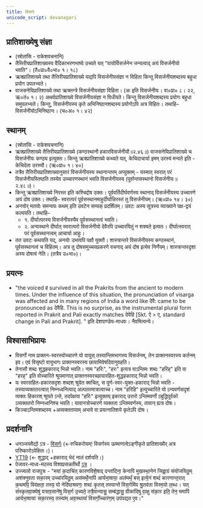 ```yaml
---
title: विसर्गः
unicode_script: devanagari
---
```



## प्रातिशाख्येषु संज्ञा 
- (स्रोतांसि - राकेशवचनानि)
- तैत्तिरीयप्रातिशाख्यस्य वैदिकाभरणभाष्ये उच्यते यत् "वायोर्विसर्जनेन जन्यत्वाद् अयं विसर्जनीयो भवति"। (तै०प्रा०वै०भा० १। १८)
- ऋक्प्रातिशाख्ये तथा तैत्तिरीयप्रातिशाख्ये यद्यपि विसर्जनीयसंज्ञा न विहिता किन्तु विसर्जनीयशब्दस्य बहुधा प्रयोग उपलभ्यते।
- वाजसनेयिप्रातिशाख्ये तथा ऋक्तन्त्रे विसर्जनीयसंज्ञा विहिता। (अः इति विसर्जनीयः। वा०प्रा० ८। २२, ऋ०तं० १। २) अथर्वप्रातिशाख्ये विसर्जनीयसंज्ञा न विधीयते। किन्तु विसर्जनीयशब्दस्य प्रयोगः बहुधा समुपलभ्यते। किन्तु, विसर्जनीयस्य कृते अभिनिष्ठानशब्दस्य प्रयोगोऽपि अत्र विहितः। तथाहि– विसर्जनीयोऽभिनिष्ठानः। (च०अ० १। ४२)

## स्थानम् 
- (स्रोतांसि - राकेशवचनानि)
- ऋक्प्रातिशाख्ये तैत्तिरीयप्रातिशाख्ये (कण्ठस्थानौ हकारविसर्जनीयौ॥२.४६॥) वाजसनेयिप्रातिशाख्ये च विसर्जनीयः कण्ठ्य इत्युक्तः। किन्तु ऋक्प्रातिशाख्ये कथ्यते यत्, केचिदाचार्या इमम् उरस्यं मन्वते इति - केचिदेता उरस्यौ। (ऋ०प्रा० १। ४०)
- तत्रैव तैत्तिरीयप्रातिशाख्यानुसारं विसर्जनीयस्य स्थानान्तरम् अप्युक्तम् - यस्मात् स्वरात् परं विसर्जनीयस्तिष्ठति तस्येव उच्चारणस्थानं भवति विसर्जनीयस्य (पूर्वान्तसस्थानो विसर्जनीयः॥२.४८॥)।
- किन्तु ऋक्प्रातिशाख्ये निरस्त इति कश्चिद्दोष उक्तः। पूर्ववर्तिदीर्घवर्णस्य स्थानाद् विसर्जनीयस्य उच्चारणे अयं दोष उक्तः। तथाहि– स्वरात्परं पूर्वसस्थानमाहुर्दीर्घान्निरस्तं तु विसर्जनीयम्। (ऋ०प्रा० १४। ३०)
- अनयोर् मतयोः समन्वयः कथम् इति उवटेन सम्यक् प्रदर्शितम्। उवटः अस्य सूत्रस्य व्याख्याने पक्ष-द्वयं कल्पयति। तथाहि–
    - १. दीर्घात्परस्य विसर्जनीयस्यैव पूर्वसस्थानत्वं भवति।
    - २. अन्यस्थाने दीर्घात् स्वरात्परो विसर्जनीयो देवैरपि उच्चारयितुं न शक्यते इत्यतः। दीर्घात्स्वरात् परं पूर्वसस्थानत्वम् आचार्या आहुः।
- तत उवटः कथयति यद्, अनयोः उभावपि पक्षौ युक्तौ। शास्त्रान्तरे विसर्जनीयस्य कण्ठस्थानं, पूर्वसस्थानत्वं च विहितम्। अत्र तु दोषसमुच्चयप्रकरणे वचनाद् अयं दोष इत्येव निर्णेयम्। शास्त्रान्तरदृशा अस्य दोषत्वं नेति। (तत्रैव उ०भा०)।

## प्रयत्नः
- "the voiced ह survived in all the Prakrits from the ancient to modern times.  Under the influence of this situation, the pronunciation of visarga was affected and in many regions of India a word like देवै: came to be pronounced as देवैहि.  This is no surprise, as the instrumental plural form reported in Prakrit and Pali exactly matches देवेहि [Skt. ऐ > ए, standard change in Pali and Prakrit]. " इति देशपाण्डेय-माधवः। नैवमित्यन्ये। 

## विश्वासाभिप्रायः
- विसर्गो नाम प्राक्तन-स्वरस्योच्चारणे यो वायुस् तस्यान्तिमभागस्य विसर्जनम्, तेन प्राक्तनस्वरस्य कर्तनम् इव। एवं विसृष्टो वायुभागः प्राक्तनस्वरस्य छायामिवेषदिवानुवहति।
- तेनासौ शब्दः शुद्धहकाराद् भिन्नो भवति। नाम "हरिः", "हरः" इत्यत्र वाऽन्तिमः शब्दः "हरिह्" इति वा "हरह्" इति वोच्चारिते श्रूयमाणात्  प्राक्तनस्वरच्छायारहित-शुद्धहकाराद् भिन्नो भवति।
- यः स्वरसहित-हकारसदृशः शब्दश् श्रूयेत क्वचित्, स पूर्ण-स्वर-युक्त-हकाराद् भिन्नो भवति - तस्याव्यक्ततरत्वात् निम्नध्वनित्वाद् अल्पतरमात्रात्वाच्च। नाम "हरिहि" इत्युच्चारिते यो ऽन्यवर्णसदृशं व्यक्तः हिकारश् श्रूयते ऽन्ते, तदपेक्षया "हरिः" इत्युक्तय् इकाराद् उत्तरो ऽन्तिमवर्णो ऽबुद्धिपूर्वको ऽव्यक्ततरो निम्नध्वनिश्च भवति। यावानत्रोच्चारणे व्यक्तता ऽन्तिमवर्णस्य, तावान् ह्यत्र दोषः।
- किञ्चाऽन्तिमशब्दस्य +अव्यक्ततायाम् अभावे वा प्रयत्नातिशये कृतेऽपि दोषः।

## प्रदर्शनानि
- धनञ्जयवैद्यो ऽत्र - [विसर्गः](http://deejayvaidya.tumblr.com/post/42427555259/sanskrit-pronunciation-podcast-6-visarga) (<-रुचिकरोयम्! विसर्गस्य ऊष्माणत्वेऽङ्गीकृते प्रातिशाख्यैर् अत्र परिष्कारोऽपेक्षितः।)।
- [YT19](https://www.youtube.com/watch?v=BTzqFzFsWS0&feature=youtu.be) (<- शुद्धाद् +हकाराद् भेदं नालं दर्शयति।)
- पेजावर-माध्व-मठस्य विश्वप्रसन्नतीर्थो [ऽत्र](https://www.youtube.com/watch?v=dSY_ZOtTjuM&list=PL-L4Wguz-JM7dUqAVrvXg6F2q6Z5mjFu9&index=7) ।
- उज्ज्वलो राजपुत्रः - "मया॑ क॒दाचि॑त् कारणविशे॒षाद् दन्ता॑दिना॒ केनापि॑ मुखस्था॒नेन॑ जिह्वा॒ग्रं संयो॑जयितु॒म् अश॑क्नुवता सका॒रम् उच्चा॑रयितु॒म् अस॑मर्थे॒नापि॑ आर्यभा॒षाया॒ अल॑मर्थं॒ बस् इत्ये॒नं शब्दं॑ कारणान्त॒रात् क॒थमपि॒ विव॑क्षता॒ तस्य॒ यो नेदि॑ष्ठश्रवणः॒ शब्दः॑ कृ॒तस् तस्यान्ते॑ विस॒र्गमि॑व श्रु॒तव॑ता विस्म॒यो ल॒ब्धः। यत् सं॑स्कृतवा॒क्येषु॑ यत्राव॒साने॑षु विस॒र्ग उ॒च्यते॒ तत्रै॒वान्यासु॒ सम्ब॑द्धासु॒ ग्रीका॑दिषु वा॒क्षु स॑का॒र इति॒ तेन॒ ममापि॑ आर्यभा॒षायाः॑ सका॒रस्य॒ तस्या॑म् अव॒स्थायां॑ विसर्गो॒च्चार॑ण॒म् उप॑पद्यत ए॒व।"